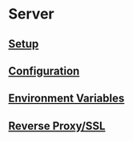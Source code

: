 # Server

## [Setup](setup.md)
## [Configuration](configuration.md)
## [Environment Variables](env.md)
## [Reverse Proxy/SSL](ssl.md)